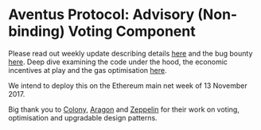 # Aventus Protocol: Advisory (Non-binding) Voting Component
Please read out weekly update describing details [here](https://blog.aventus.io/aventus-weekly-update-6-31928db79b81) and the bug bounty [here](https://blog.aventus.io/aventus-protocol-bug-bounty-rewards-up-to-10-000-3bcf077e3d27). Deep dive examining the code under the hood, the economic incentives at play and the gas optimisation [here](https://blog.aventus.io/aventus-protocol-part-1-deep-dive-on-voting-8ea4841864e1).

We intend to deploy this on the Ethereum main net week of 13 November 2017.

Big thank you to [Colony](https://colony.io/), [Aragon](https://aragon.one/) and [Zeppelin](https://zeppelin.solutions/) for their work on voting, optimisation and upgradable design patterns.
